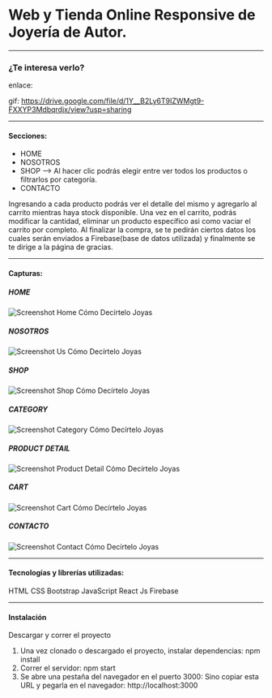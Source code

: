 # Web y Tienda Online Responsive de Joyería de Autor. 

*** 

### ¿Te interesa verlo?

enlace: 

gif: https://drive.google.com/file/d/1Y__B2Ly6T9IZWMgt9-FXXYP3Mdbqrdjx/view?usp=sharing

***

#### Secciones:
- HOME
- NOSOTROS
- SHOP --> Al hacer clic podrás elegir entre ver todos los productos o filtrarlos por categoría.
- CONTACTO

Ingresando a cada producto podrás ver el detalle del mismo y agregarlo al carrito mientras haya stock disponible. Una vez en el carrito, podrás modificar la cantidad, eliminar un producto específico asi como vaciar el carrito por completo. Al finalizar la compra, se te pedirán ciertos datos los cuales serán enviados a Firebase(base de datos utilizada) y finalmente se te dirige a la página de gracias.

***

#### Capturas:

##### HOME

<img src='/public/img/home.png' alt="Screenshot Home Cómo Decírtelo Joyas"/>


##### NOSOTROS

<img src='/public/img/us.png' alt="Screenshot Us Cómo Decírtelo Joyas"/>


##### SHOP

<img src='/public/img/us.png' alt="Screenshot Shop Cómo Decírtelo Joyas"/>


##### CATEGORY

<img src='/public/img/category.png' alt="Screenshot Category Cómo Decírtelo Joyas"/>


##### PRODUCT DETAIL

<img src='/public/img/detail.png' alt="Screenshot Product Detail Cómo Decírtelo Joyas"/>


##### CART

<img src='/public/img/cart.png' alt="Screenshot Cart Cómo Decírtelo Joyas"/>


##### CONTACTO

<img src='/public/img/contact.png' alt="Screenshot Contact Cómo Decírtelo Joyas"/>


***

#### Tecnologías y librerías utilizadas:

HTML
CSS
Bootstrap
JavaScript
React Js
Firebase


***

#### Instalación

Descargar y correr el proyecto
1. Una vez clonado o descargado el proyecto, instalar dependencias: npm install
2. Correr el servidor: npm start
3. Se abre una pestaña del navegador en el puerto 3000: Sino copiar esta URL y pegarla en el navegador: http://localhost:3000
